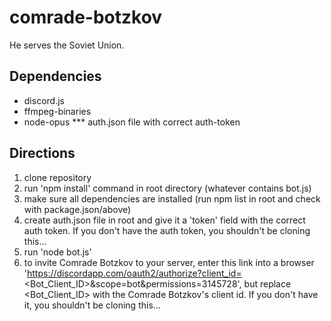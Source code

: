 # comrade-botzkov
He serves the Soviet Union.

## Dependencies
* discord.js
* ffmpeg-binaries
* node-opus
*** auth.json file with correct auth-token

## Directions
1. clone repository
2. run 'npm install' command in root directory (whatever contains bot.js)
3. make sure all dependencies are installed (run npm list in root and check with package.json/above)
4. create auth.json file in root and give it a 'token' field with the correct auth token. If you don't have the auth token, you shouldn't be cloning this...
5. run 'node bot.js'
6. to invite Comrade Botzkov to your server, enter this link into a browser 'https://discordapp.com/oauth2/authorize?client_id=<Bot_Client_ID>&scope=bot&permissions=3145728', but replace <Bot_Client_ID> with the Comrade Botzkov's client id. If you don't have it, you shouldn't be cloning this...